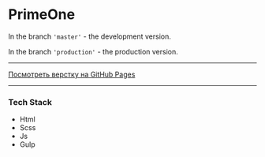 # PrimeOne

 In the branch `'master'` - the development version. 
 
 In the branch `'production'` - the production version.

***
[Посмотреть верстку на GitHub Pages](https://pfafenrot-nika.github.io/PrimeOne/)

***

### Tech Stack
* Html
* Scss
* Js
* Gulp
